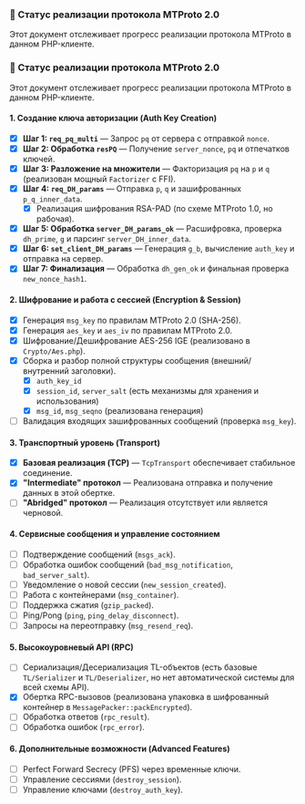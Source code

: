 ### 🚀 Статус реализации протокола MTProto 2.0

Этот документ отслеживает прогресс реализации протокола MTProto в данном PHP-клиенте.

### 🚀 Статус реализации протокола MTProto 2.0

Этот документ отслеживает прогресс реализации протокола MTProto в данном PHP-клиенте.

#### 1. Создание ключа авторизации (Auth Key Creation)
- [x] **Шаг 1: `req_pq_multi`** — Запрос `pq` от сервера с отправкой `nonce`.
- [x] **Шаг 2: Обработка `resPQ`** — Получение `server_nonce`, `pq` и отпечатков ключей.
- [x] **Шаг 3: Разложение на множители** — Факторизация `pq` на `p` и `q` (реализован мощный `Factorizer` с FFI).
- [x] **Шаг 4: `req_DH_params`** — Отправка `p`, `q` и зашифрованных `p_q_inner_data`.
    - [x] Реализация шифрования RSA-PAD (по схеме MTProto 1.0, но рабочая).
- [x] **Шаг 5: Обработка `server_DH_params_ok`** — Расшифровка, проверка `dh_prime`, `g` и парсинг `server_DH_inner_data`.
- [x] **Шаг 6: `set_client_DH_params`** — Генерация `g_b`, вычисление `auth_key` и отправка на сервер.
- [x] **Шаг 7: Финализация** — Обработка `dh_gen_ok` и финальная проверка `new_nonce_hash1`.

#### 2. Шифрование и работа с сессией (Encryption & Session)
- [x] Генерация `msg_key` по правилам MTProto 2.0 (SHA-256).
- [x] Генерация `aes_key` и `aes_iv` по правилам MTProto 2.0.
- [x] Шифрование/Дешифрование AES-256 IGE (реализовано в `Crypto/Aes.php`).
- [x] Сборка и разбор полной структуры сообщения (внешний/внутренний заголовки).
    - [x] `auth_key_id`
    - [x] `session_id`, `server_salt` (есть механизмы для хранения и использования)
    - [x] `msg_id`, `msg_seqno` (реализована генерация)
- [ ] Валидация входящих зашифрованных сообщений (проверка `msg_key`).

#### 3. Транспортный уровень (Transport)
- [x] **Базовая реализация (TCP)** — `TcpTransport` обеспечивает стабильное соединение.
- [x] **"Intermediate" протокол** — Реализована отправка и получение данных в этой обертке.
- [ ] **"Abridged" протокол** — Реализация отсутствует или является черновой.

#### 4. Сервисные сообщения и управление состоянием
- [ ] Подтверждение сообщений (`msgs_ack`).
- [ ] Обработка ошибок сообщений (`bad_msg_notification`, `bad_server_salt`).
- [ ] Уведомление о новой сессии (`new_session_created`).
- [ ] Работа с контейнерами (`msg_container`).
- [ ] Поддержка сжатия (`gzip_packed`).
- [ ] Ping/Pong (`ping`, `ping_delay_disconnect`).
- [ ] Запросы на переотправку (`msg_resend_req`).

#### 5. Высокоуровневый API (RPC)
- [ ] Сериализация/Десериализация TL-объектов (есть базовые `TL/Serializer` и `TL/Deserializer`, но нет автоматической системы для всей схемы API).
- [x] Обертка RPC-вызовов (реализована упаковка в шифрованный контейнер в `MessagePacker::packEncrypted`).
- [ ] Обработка ответов (`rpc_result`).
- [ ] Обработка ошибок (`rpc_error`).

#### 6. Дополнительные возможности (Advanced Features)
- [ ] Perfect Forward Secrecy (PFS) через временные ключи.
- [ ] Управление сессиями (`destroy_session`).
- [ ] Управление ключами (`destroy_auth_key`).